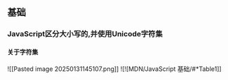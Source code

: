 ## 基础
### JavaScript区分大小写的,并使用Unicode字符集
####                               关于字符集
![[Pasted image 20250131145107.png]]
![![MDN/JavaScript 基础/#*Table1]]





